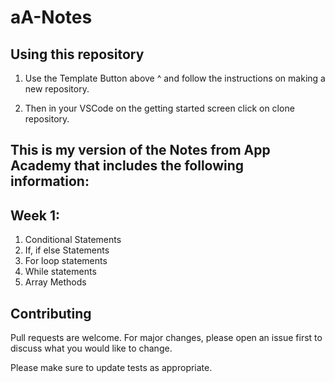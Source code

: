 # aA-Notes

## Using this repository

1. Use the Template Button above ^ and follow the instructions on making a new repository.

1. Then in your VSCode on the getting started screen click on clone repository.

## This is my version of the Notes from App Academy that includes the following information:

## Week 1:

1. Conditional Statements
2. If, if else Statements
3. For loop statements
4. While statements
5. Array Methods

## Contributing

Pull requests are welcome. For major changes, please open an issue first to discuss what you would like to change.

Please make sure to update tests as appropriate.
